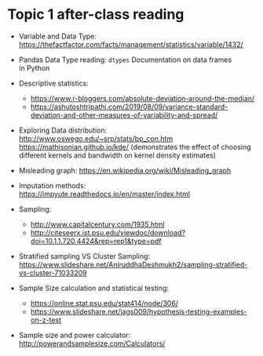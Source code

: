 # Topic 1 after-class reading

- Variable and Data Type: https://thefactfactor.com/facts/management/statistics/variable/1432/

- Pandas Data Type reading:
`dtypes` Documentation on data frames in Python

- Descriptive statistics:
	- https://www.r-bloggers.com/absolute-deviation-around-the-median/
	- https://ashutoshtripathi.com/2019/08/09/variance-standard-deviation-and-other-measures-of-variability-and-spread/

- Exploring Data distribution: http://www.oswego.edu/~srp/stats/bp_con.htm
https://mathisonian.github.io/kde/ (demonstrates the effect of choosing different kernels and bandwidth on kernel density estimates)

- Misleading graph: https://en.wikipedia.org/wiki/Misleading_graph

- Imputation methods: https://impyute.readthedocs.io/en/master/index.html

- Sampling: 
	- http://www.capitalcentury.com/1935.html
	- http://citeseerx.ist.psu.edu/viewdoc/download?doi=10.1.1.720.4424&rep=rep1&type=pdf

- Stratified sampling VS Cluster Sampling:
https://www.slideshare.net/AniruddhaDeshmukh2/sampling-stratified-vs-cluster-71033209

- Sample Size calculation and statistical testing:
	- https://online.stat.psu.edu/stat414/node/306/
	- https://www.slideshare.net/jags009/hypothesis-testing-examples-on-z-test

- Sample size and power calculator: http://powerandsamplesize.com/Calculators/
